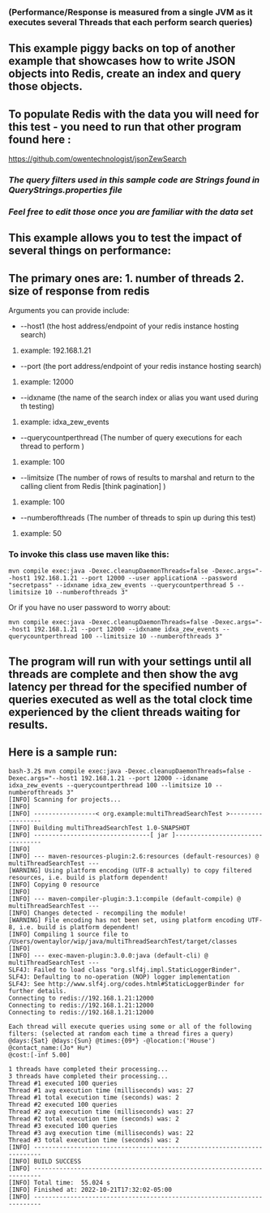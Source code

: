 ### (Performance/Response is measured from a single JVM as it executes several Threads that each perform search queries)
## This example piggy backs on top of another example that showcases how to write JSON objects into Redis, create an index and query those objects.
## To populate Redis with the data you will need for this test - you need to run that other program found here :
https://github.com/owentechnologist/jsonZewSearch

### <em>The query filters used in this sample code are Strings found in QueryStrings.properties file
### Feel free to edit those once you are familiar with the data set 
</em>

## This example allows you to test the impact of several things on performance: 
## The primary ones are: 1. number of threads 2. size of response from redis 

Arguments you can provide include:
* --host1 (the host address/endpoint of your redis instance hosting search) 
1.   example: 192.168.1.21
* --port (the port address/endpoint of your redis instance hosting search)
1. example:  12000 
* --idxname (the name of the search index or alias you want used during th testing)
1. example:  idxa_zew_events 
* --querycountperthread (The number of query executions for each thread to perform ) 
1. example:  100 
* --limitsize (The number of rows of results to marshal and return to the calling client from Redis [think pagination] ) 
1. example:  100 
* --numberofthreads (The number of threads to spin up during this test)
1. example:  50
### To invoke this class use maven like this:

```
mvn compile exec:java -Dexec.cleanupDaemonThreads=false -Dexec.args="--host1 192.168.1.21 --port 12000 --user applicationA --password "secretpass" --idxname idxa_zew_events --querycountperthread 5 --limitsize 10 --numberofthreads 3"
```

Or if you have no user password to worry about:
```
mvn compile exec:java -Dexec.cleanupDaemonThreads=false -Dexec.args="--host1 192.168.1.21 --port 12000 --idxname idxa_zew_events --querycountperthread 100 --limitsize 10 --numberofthreads 3"
```

## The program will run with your settings until all threads are complete and then show the avg latency per thread for the specified number of queries executed as well as the total clock time experienced by the client threads waiting for results.

## Here is a sample run:
``` 
bash-3.2$ mvn compile exec:java -Dexec.cleanupDaemonThreads=false -Dexec.args="--host1 192.168.1.21 --port 12000 --idxname idxa_zew_events --querycountperthread 100 --limitsize 10 --numberofthreads 3"
[INFO] Scanning for projects...
[INFO] 
[INFO] -----------------< org.example:multiThreadSearchTest >------------------
[INFO] Building multiThreadSearchTest 1.0-SNAPSHOT
[INFO] --------------------------------[ jar ]---------------------------------
[INFO] 
[INFO] --- maven-resources-plugin:2.6:resources (default-resources) @ multiThreadSearchTest ---
[WARNING] Using platform encoding (UTF-8 actually) to copy filtered resources, i.e. build is platform dependent!
[INFO] Copying 0 resource
[INFO] 
[INFO] --- maven-compiler-plugin:3.1:compile (default-compile) @ multiThreadSearchTest ---
[INFO] Changes detected - recompiling the module!
[WARNING] File encoding has not been set, using platform encoding UTF-8, i.e. build is platform dependent!
[INFO] Compiling 1 source file to /Users/owentaylor/wip/java/multiThreadSearchTest/target/classes
[INFO] 
[INFO] --- exec-maven-plugin:3.0.0:java (default-cli) @ multiThreadSearchTest ---
SLF4J: Failed to load class "org.slf4j.impl.StaticLoggerBinder".
SLF4J: Defaulting to no-operation (NOP) logger implementation
SLF4J: See http://www.slf4j.org/codes.html#StaticLoggerBinder for further details.
Connecting to redis://192.168.1.21:12000
Connecting to redis://192.168.1.21:12000
Connecting to redis://192.168.1.21:12000

Each thread will execute queries using some or all of the following filters: (selected at random each time a thread fires a query)
@days:{Sat} @days:{Sun} @times:{09*} -@location:('House') 
@contact_name:(Jo* Hu*)
@cost:[-inf 5.00]

1 threads have completed their processing...
3 threads have completed their processing...
Thread #1 executed 100 queries
Thread #1 avg execution time (milliseconds) was: 27
Thread #1 total execution time (seconds) was: 2
Thread #2 executed 100 queries
Thread #2 avg execution time (milliseconds) was: 27
Thread #2 total execution time (seconds) was: 2
Thread #3 executed 100 queries
Thread #3 avg execution time (milliseconds) was: 22
Thread #3 total execution time (seconds) was: 2
[INFO] ------------------------------------------------------------------------
[INFO] BUILD SUCCESS
[INFO] ------------------------------------------------------------------------
[INFO] Total time:  55.024 s
[INFO] Finished at: 2022-10-21T17:32:02-05:00
[INFO] ------------------------------------------------------------------------
```
